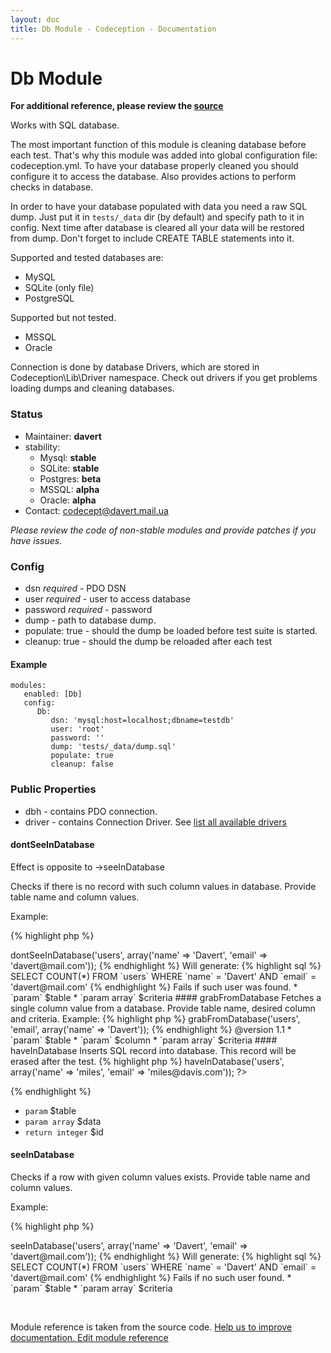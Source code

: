 ```yaml
---
layout: doc
title: Db Module - Codeception - Documentation
---
```


# Db Module

**For additional reference, please review the [source](https://github.com/Codeception/Codeception/tree/2.0/src/Codeception/Module/Db.php)**


Works with SQL database.

The most important function of this module is cleaning database before each test.
That's why this module was added into global configuration file: codeception.yml.
To have your database properly cleaned you should configure it to access the database.
Also provides actions to perform checks in database.

In order to have your database populated with data you need a raw SQL dump.
Just put it in `tests/_data` dir (by default) and specify path to it in config.
Next time after database is cleared all your data will be restored from dump.
Don't forget to include CREATE TABLE statements into it.

Supported and tested databases are:

* MySQL
* SQLite (only file)
* PostgreSQL

Supported but not tested.

* MSSQL
* Oracle

Connection is done by database Drivers, which are stored in Codeception\Lib\Driver namespace.
Check out drivers if you get problems loading dumps and cleaning databases.

### Status

* Maintainer: **davert**
* stability:
    - Mysql: **stable**
    - SQLite: **stable**
    - Postgres: **beta**
    - MSSQL: **alpha**
    - Oracle: **alpha**
* Contact: codecept@davert.mail.ua

*Please review the code of non-stable modules and provide patches if you have issues.*

### Config

* dsn *required* - PDO DSN
* user *required* - user to access database
* password *required* - password
* dump - path to database dump.
* populate: true - should the dump be loaded before test suite is started.
* cleanup: true - should the dump be reloaded after each test

#### Example

    modules:
       enabled: [Db]
       config:
          Db:
             dsn: 'mysql:host=localhost;dbname=testdb'
             user: 'root'
             password: ''
             dump: 'tests/_data/dump.sql'
             populate: true
             cleanup: false

### Public Properties
* dbh - contains PDO connection.
* driver - contains Connection Driver. See [list all available drivers](https://github.com/Codeception/Codeception/tree/master/src/Codeception/Util/Driver)



#### dontSeeInDatabase
 
Effect is opposite to ->seeInDatabase

Checks if there is no record with such column values in database.
Provide table name and column values.

Example:

{% highlight php %}

<?php
$I->dontSeeInDatabase('users', array('name' => 'Davert', 'email' => 'davert@mail.com'));


{% endhighlight %}
Will generate:

{% highlight sql %}

SELECT COUNT(*) FROM `users` WHERE `name` = 'Davert' AND `email` = 'davert@mail.com'

{% endhighlight %}
Fails if such user was found.

 * `param`       $table
 * `param array` $criteria


#### grabFromDatabase
 
Fetches a single column value from a database.
Provide table name, desired column and criteria.

Example:

{% highlight php %}

<?php
$mail = $I->grabFromDatabase('users', 'email', array('name' => 'Davert'));


{% endhighlight %}

@version 1.1

 * `param`       $table
 * `param`       $column
 * `param array` $criteria



#### haveInDatabase
 
Inserts SQL record into database. This record will be erased after the test.

{% highlight php %}

<?php
$I->haveInDatabase('users', array('name' => 'miles', 'email' => 'miles@davis.com'));
?>

{% endhighlight %}

 * `param` $table
 * `param array` $data
 * `return integer` $id


#### seeInDatabase
 
Checks if a row with given column values exists.
Provide table name and column values.

Example:

{% highlight php %}

<?php
$I->seeInDatabase('users', array('name' => 'Davert', 'email' => 'davert@mail.com'));


{% endhighlight %}
Will generate:

{% highlight sql %}

SELECT COUNT(*) FROM `users` WHERE `name` = 'Davert' AND `email` = 'davert@mail.com'

{% endhighlight %}
Fails if no such user found.

 * `param`       $table
 * `param array` $criteria

<p>&nbsp;</p><div class="alert alert-warning">Module reference is taken from the source code. <a href="https://github.com/Codeception/Codeception/tree/2.0/src/Codeception/Module/Db.php">Help us to improve documentation. Edit module reference</a></div>
